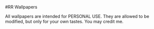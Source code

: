 #RR Wallpapers

All wallpapers are intended for PERSONAL USE. They are allowed to be modified, but only for your own tastes. You may credit me.
